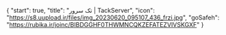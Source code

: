 {
  "start": true,
  "title": "تک سرور | TackServer",
  "icon": "https://s8.uupload.ir/files/img_20230620_095107_436_frzi.jpg",
  "goSafeh": "https://rubika.ir/joinc/BIBDGGHF0THWMNCQKZEFATEZVIVSKGXF"
}

